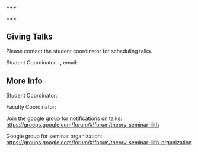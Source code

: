 +++

+++
## Giving Talks 
Please contact the student coordinator for scheduling talks.

Student Coordinator : , email:

## More Info
Student Coordinator:

Faculty Coordinator:

Join the google group for notifications on talks: https://groups.google.com/forum/#!forum/theory-seminar-iiith

Google group for seminar organization: https://groups.google.com/forum/#!forum/theory-seminar-iiith-organization
